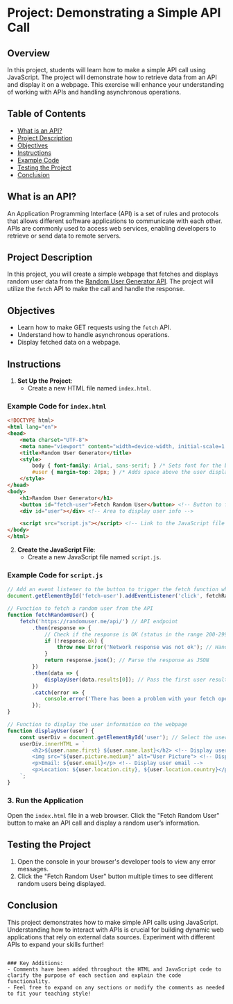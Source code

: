 # Project: Demonstrating a Simple API Call

## Overview

In this project, students will learn how to make a simple API call using JavaScript. The project will demonstrate how to retrieve data from an API and display it on a webpage. This exercise will enhance your understanding of working with APIs and handling asynchronous operations.

## Table of Contents

- [What is an API?](#what-is-an-api)
- [Project Description](#project-description)
- [Objectives](#objectives)
- [Instructions](#instructions)
- [Example Code](#example-code)
- [Testing the Project](#testing-the-project)
- [Conclusion](#conclusion)

## What is an API?

An Application Programming Interface (API) is a set of rules and protocols that allows different software applications to communicate with each other. APIs are commonly used to access web services, enabling developers to retrieve or send data to remote servers.

## Project Description

In this project, you will create a simple webpage that fetches and displays random user data from the [Random User Generator API](https://randomuser.me). The project will utilize the `fetch` API to make the call and handle the response.

## Objectives

- Learn how to make GET requests using the `fetch` API.
- Understand how to handle asynchronous operations.
- Display fetched data on a webpage.

## Instructions

1. **Set Up the Project**:
   - Create a new HTML file named `index.html`.

### Example Code for `index.html`

```html
<!DOCTYPE html>
<html lang="en">
<head>
    <meta charset="UTF-8">
    <meta name="viewport" content="width=device-width, initial-scale=1.0">
    <title>Random User Generator</title>
    <style>
        body { font-family: Arial, sans-serif; } /* Sets font for the body */
        #user { margin-top: 20px; } /* Adds space above the user display area */
    </style>
</head>
<body>
    <h1>Random User Generator</h1>
    <button id="fetch-user">Fetch Random User</button> <!-- Button to fetch user -->
    <div id="user"></div> <!-- Area to display user info -->

    <script src="script.js"></script> <!-- Link to the JavaScript file -->
</body>
</html>
```

2. **Create the JavaScript File**:
   - Create a new JavaScript file named `script.js`.

### Example Code for `script.js`

```javascript
// Add an event listener to the button to trigger the fetch function when clicked
document.getElementById('fetch-user').addEventListener('click', fetchRandomUser);

// Function to fetch a random user from the API
function fetchRandomUser() {
    fetch('https://randomuser.me/api/') // API endpoint
        .then(response => {
            // Check if the response is OK (status in the range 200-299)
            if (!response.ok) {
                throw new Error('Network response was not ok'); // Handle response error
            }
            return response.json(); // Parse the response as JSON
        })
        .then(data => {
            displayUser(data.results[0]); // Pass the first user result to display function
        })
        .catch(error => {
            console.error('There has been a problem with your fetch operation:', error); // Log errors to the console
        });
}

// Function to display the user information on the webpage
function displayUser(user) {
    const userDiv = document.getElementById('user'); // Select the user display area
    userDiv.innerHTML = `
        <h2>${user.name.first} ${user.name.last}</h2> <!-- Display user name -->
        <img src="${user.picture.medium}" alt="User Picture"> <!-- Display user picture -->
        <p>Email: ${user.email}</p> <!-- Display user email -->
        <p>Location: ${user.location.city}, ${user.location.country}</p> <!-- Display user location -->
    `;
}
```

### 3. Run the Application

Open the `index.html` file in a web browser. Click the "Fetch Random User" button to make an API call and display a random user’s information.

## Testing the Project

1. Open the console in your browser's developer tools to view any error messages.
2. Click the "Fetch Random User" button multiple times to see different random users being displayed.

## Conclusion

This project demonstrates how to make simple API calls using JavaScript. Understanding how to interact with APIs is crucial for building dynamic web applications that rely on external data sources. Experiment with different APIs to expand your skills further!
```

### Key Additions:
- Comments have been added throughout the HTML and JavaScript code to clarify the purpose of each section and explain the code functionality.
- Feel free to expand on any sections or modify the comments as needed to fit your teaching style!
